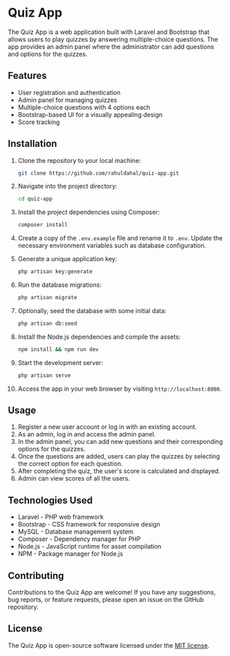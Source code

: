 # Quiz App

The Quiz App is a web application built with Laravel and Bootstrap that allows users to play quizzes by answering multiple-choice questions. The app provides an admin panel where the administrator can add questions and options for the quizzes.

## Features

-   User registration and authentication
-   Admin panel for managing quizzes
-   Multiple-choice questions with 4 options each
-   Bootstrap-based UI for a visually appealing design
-   Score tracking

## Installation

1. Clone the repository to your local machine:

    ```bash
    git clone https://github.com/rahuldahal/quiz-app.git
    ```

2. Navigate into the project directory:

    ```bash
    cd quiz-app
    ```

3. Install the project dependencies using Composer:

    ```bash
    composer install
    ```

4. Create a copy of the `.env.example` file and rename it to `.env`. Update the necessary environment variables such as database configuration.

5. Generate a unique application key:

    ```bash
    php artisan key:generate
    ```

6. Run the database migrations:

    ```bash
    php artisan migrate
    ```

7. Optionally, seed the database with some initial data:

    ```bash
    php artisan db:seed
    ```

8. Install the Node.js dependencies and compile the assets:

    ```bash
    npm install && npm run dev
    ```

9. Start the development server:

    ```bash
    php artisan serve
    ```

10. Access the app in your web browser by visiting `http://localhost:8000`.

## Usage

1. Register a new user account or log in with an existing account.
2. As an admin, log in and access the admin panel.
3. In the admin panel, you can add new questions and their corresponding options for the quizzes.
4. Once the questions are added, users can play the quizzes by selecting the correct option for each question.
5. After completing the quiz, the user's score is calculated and displayed.
6. Admin can view scores of all the users.

## Technologies Used

-   Laravel - PHP web framework
-   Bootstrap - CSS framework for responsive design
-   MySQL - Database management system
-   Composer - Dependency manager for PHP
-   Node.js - JavaScript runtime for asset compilation
-   NPM - Package manager for Node.js

## Contributing

Contributions to the Quiz App are welcome! If you have any suggestions, bug reports, or feature requests, please open an issue on the GitHub repository.

## License

The Quiz App is open-source software licensed under the [MIT license](https://opensource.org/licenses/MIT).
